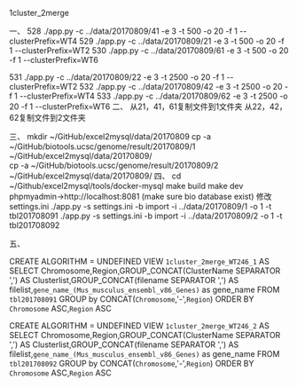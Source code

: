 1cluster_2merge

一、
  528  ./app.py -c ../data/20170809/41 -e 3 -t 500 -o 20 -f 1 --clusterPrefix=WT4
  529  ./app.py -c ../data/20170809/21 -e 3 -t 500 -o 20 -f 1 --clusterPrefix=WT2
  530  ./app.py -c ../data/20170809/61 -e 3 -t 500 -o 20 -f 1 --clusterPrefix=WT6

  531  ./app.py -c ../data/20170809/22 -e 3 -t 2500 -o 20 -f 1 --clusterPrefix=WT2
  532  ./app.py -c ../data/20170809/42 -e 3 -t 2500 -o 20 -f 1 --clusterPrefix=WT4
  533  ./app.py -c ../data/20170809/62 -e 3 -t 2500 -o 20 -f 1 --clusterPrefix=WT6
二、
	从21，41，61复制文件到1文件夹
	从22，42，62复制文件到2文件夹

三、
	mkdir ~/GitHub/excel2mysql/data/20170809
	cp -a ~/GitHub/biotools.ucsc/genome/result/20170809/1 ~/GitHub/excel2mysql/data/20170809/	
	cp -a ~/GitHub/biotools.ucsc/genome/result/20170809/2 ~/GitHub/excel2mysql/data/20170809/
四、
 	cd ~/Github/excel2mysql/tools/docker-mysql
    make build
	make dev
    phpmyadmin->http://localhost:8081 (make sure bio database exist)
	修改settings.ini 
	./app.py -s settings.ini -b import -i ../data/20170809/1 -o 1 -t tbl201708091
	./app.py -s settings.ini -b import -i ../data/20170809/2 -o 1 -t tbl201708092

五、

CREATE
 ALGORITHM = UNDEFINED
 VIEW `1cluster_2merge_WT246_1`
 AS SELECT Chromosome,Region,GROUP_CONCAT(ClusterName SEPARATOR ',') AS Clusterlist,GROUP_CONCAT(filename SEPARATOR ',') AS filelist,`gene_name_(Mus_musculus_ensembl_v86_Genes)` as gene_name FROM `tbl201708091` GROUP by CONCAT(`Chromosome`,'-',`Region`) ORDER BY `Chromosome` ASC,`Region` ASC


CREATE
 ALGORITHM = UNDEFINED
 VIEW `1cluster_2merge_WT246_2`
 AS SELECT Chromosome,Region,GROUP_CONCAT(ClusterName SEPARATOR ',') AS Clusterlist,GROUP_CONCAT(filename SEPARATOR ',') AS filelist,`gene_name_(Mus_musculus_ensembl_v86_Genes)` as gene_name FROM `tbl201708092` GROUP by CONCAT(`Chromosome`,'-',`Region`) ORDER BY `Chromosome` ASC,`Region` ASC

 